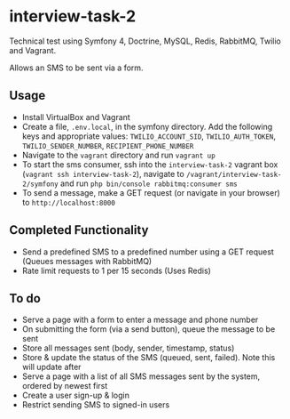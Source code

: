 # interview-task-2
Technical test using Symfony 4, Doctrine, MySQL, Redis, RabbitMQ, Twilio and Vagrant.

Allows an SMS to be sent via a form.

## Usage
* Install VirtualBox and Vagrant
* Create a file, `.env.local`, in the symfony directory. Add the following keys and appropriate values: `TWILIO_ACCOUNT_SID`, `TWILIO_AUTH_TOKEN`, `TWILIO_SENDER_NUMBER`, `RECIPIENT_PHONE_NUMBER`
* Navigate to the `vagrant` directory and run `vagrant up`
* To start the sms consumer, ssh into the `interview-task-2` vagrant box (`vagrant ssh interview-task-2`), navigate to `/vagrant/interview-task-2/symfony` and run `php bin/console rabbitmq:consumer sms`
* To send a message, make a GET request (or navigate in your browser) to `http://localhost:8000`

## Completed Functionality
* Send a predefined SMS to a predefined number using a GET request (Queues messages with RabbitMQ)
* Rate limit requests to 1 per 15 seconds (Uses Redis)
## To do
* Serve a page with a form to enter a message and phone number
* On submitting the form (via a send button), queue the message to be sent
* Store all messages sent (body, sender, timestamp, status)
* Store & update the status of the SMS (queued, sent, failed). Note this will update after 
* Serve a page with a list of all SMS messages sent by the system, ordered by newest first
* Create a user sign-up & login
* Restrict sending SMS to signed-in users